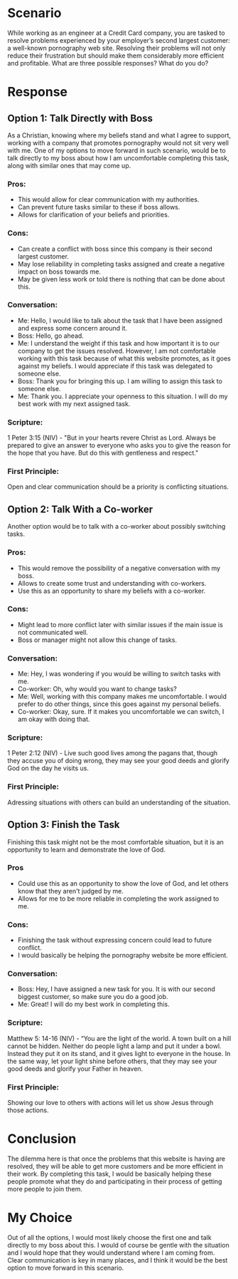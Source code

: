 # Scenario
While working as an engineer at a Credit Card company, you are tasked to resolve problems experienced by your employer’s second largest customer: 
a well-known pornography web site. Resolving their problems will not only reduce their frustration but should make them considerably more efficient and profitable. 
What are three possible responses? What do you do?
# Response
## Option 1: Talk Directly with Boss
As a Christian, knowing where my beliefs stand and what I agree to support, working with a company that promotes pornography would not sit very well with me. 
One of my options to move forward in such scenario, would be to talk directly to my boss about how I am uncomfortable completing this task, along with similar ones that may come up.

### Pros:
* This would allow for clear communication with my authorities.
* Can prevent future tasks similar to these if boss allows.
* Allows for clarification of your beliefs and priorities.
### Cons:
* Can create a conflict with boss since this company is their second largest customer.
* May lose reliability in completing tasks assigned and create a negative impact on boss towards me.
* May be given less work or told there is nothing that can be done about this.

### Conversation:
- Me: Hello, I would like to talk about the task that I have been assigned and express some concern around it. 
- Boss: Hello, go ahead. 
- Me: I understand the weight if this task and how important it is to our company to get the issues resolved. However, I am not comfortable working with this task because of what this website promotes, as it goes against my beliefs. 
I would appreciate if this task was delegated to someone else. 
- Boss: Thank you for bringing this up. I am willing to assign this task to someone else. 
- Me: Thank you. I appreciate your openness to this situation. I will do my best work with my next assigned task. 

### Scripture:
1 Peter 3:15 (NIV) - "But in your hearts revere Christ as Lord. Always be prepared to give an answer to everyone who asks you to give the reason for the hope that you have. 
But do this with gentleness and respect."

### First Principle:
Open and clear communication should be a priority is conflicting situations.

## Option 2: Talk With a Co-worker
Another option would be to talk with a co-worker about possibly switching tasks.

### Pros:
* This would remove the possibility of a negative conversation with my boss. 
* Allows to create some trust and understanding with co-workers. 
* Use this as an opportunity to share my beliefs with a co-worker.

### Cons:
* Might lead to more conflict later with similar issues if the main issue is not communicated well.
* Boss or manager might not allow this change of tasks. 

### Conversation:
- Me: Hey, I was wondering if you would be willing to switch tasks with me. 
- Co-worker: Oh, why would you want to change tasks?
- Me: Well, working with this company makes me uncomfortable. I would prefer to do other things, since this goes against my personal beliefs.
- Co-worker: Okay, sure. If it makes you uncomfortable we can switch, I am okay with doing that. 

### Scripture:
1 Peter 2:12 (NIV) - Live such good lives among the pagans that, though they accuse you of doing wrong, they may see your good deeds and glorify God on the day he visits us.

### First Principle:
Adressing situations with others can build an understanding of the situation.

## Option 3: Finish the Task 
Finishing this task might not be the most comfortable situation, but it is an opportunity to learn and demonstrate the love of God.

### Pros
* Could use this as an opportunity to show the love of God, and let others know that they aren't judged by me.
* Allows for me to be more reliable in completing the work assigned to me.

### Cons:
* Finishing the task without expressing concern could lead to future conflict.
* I would basically be helping the pornography website be more efficient.

### Conversation: 
- Boss: Hey, I have assigned a new task for you. It is with our second biggest customer, so make sure you do a good job.
- Me: Great! I will do my best work in completing this. 

### Scripture:
Matthew 5: 14-16 (NIV) - “You are the light of the world. A town built on a hill cannot be hidden. Neither do people light a lamp and put it under a bowl. 
Instead they put it on its stand, and it gives light to everyone in the house. In the same way, let your light shine before others, that they may see 
your good deeds and glorify your Father in heaven.

### First Principle: 
Showing our love to others with actions will let us show Jesus through those actions.

# Conclusion
The dilemma here is that once the problems that this website is having are resolved, they will be able to get more customers and be more efficient in their work. 
By completing this task, I would be basically helping these people promote what they do and participating in their process of getting more people to join them. 
# My Choice
Out of all the options, I would most likely choose the first one and talk directly to my boss about this. I would of course be gentle with the situation and I would hope that
they would understand where I am coming from. Clear communication is key in many places, and I think it would be the best option to move forward in this scenario.
